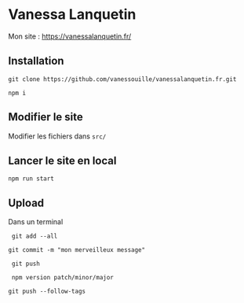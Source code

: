 # Vanessa Lanquetin 

Mon site : https://vanessalanquetin.fr/

## Installation

``` git clone https://github.com/vanessouille/vanessalanquetin.fr.git ```

``` npm i ```

## Modifier le site

Modifier les fichiers dans ```src/```

## Lancer le site en local

```npm run start```

## Upload

Dans un terminal

``` git add --all```

``` git commit -m "mon merveilleux message" ```

``` git push```

``` npm version patch/minor/major```

``` git push --follow-tags ```
